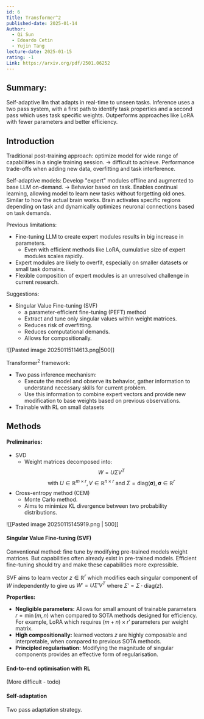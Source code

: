 ```yaml
---
id: 6
Title: Transformer^2
published-date: 2025-01-14
Author:
  - Qi Sun
  - Edoardo Cetin
  - Yujin Tang
lecture-date: 2025-01-15
rating: -1
Link: https://arxiv.org/pdf/2501.06252
---
```

## Summary:

Self-adaptive llm that adapts in real-time to unseen tasks.
Inference uses a two pass system, with a first path to identify task properties and a second pass which uses task specific weights.
Outperforms approaches like LoRA with fewer parameters and better efficiency.


## Introduction
Traditional post-training approach: optimize model for wide range of capabilities in a single training session. -> difficult to achieve. Performance trade-offs when adding new data, overfitting and task interference.

Self-adaptive models:
Develop "expert" modules offline and augmented to base LLM on-demand. -> Behavior based on task. Enables continual learning, allowing model to learn new tasks without forgetting old ones.
Similar to how the actual brain works. Brain activates specific regions depending on task and dynamically optimizes neuronal connections based on task demands.

Previous limitations:
- Fine-tuning LLM to create expert modules results in big increase in parameters.
	- Even with efficient methods like LoRA, cumulative size of expert modules scales rapidly.
- Expert modules are likely to overfit, especially on smaller datasets or small task domains.
- Flexible composition of expert modules is an unresolved challenge in current research.

Suggestions:
- Singular Value Fine-tuning (SVF)
	- a parameter-efficient fine-tuning (PEFT) method
	- Extract and tune only singular values within weight matrices. 
	- Reduces risk of overfitting.
	- Reduces computational demands.
	- Allows for compositionally.

![[Pasted image 20250115114613.png|500]]


Transformer$^2$ framework:
- Two pass inference mechanism:
	- Execute the model and observe its behavior, gather information to understand necessary skills for current problem.
	- Use this information to combine expert vectors and provide new modification to base weights based on previous observations.
- Trainable with RL on small datasets

## Methods
#### Preliminaries:
- SVD
	- Weight matrices decomposed into: $$W = U\Sigma V^{T} $$$$\text{ with } U \in \mathbb{R}^{m \times r}, V \in \mathbb{R}^{n \times r} \text{ and } \Sigma = \text{diag}(\boldsymbol{\sigma}), \boldsymbol{\sigma}\in \mathbb{R}^{r}$$
- Cross-entropy method (CEM)
	- Monte Carlo method.
	- Aims to minimize KL divergence between two probability distributions.

![[Pasted image 20250115145919.png | 500]]
#### Singular Value Fine-tuning (SVF)
Conventional method: fine tune by modifying pre-trained models weight matrices. But capabilities often already exist in pre-trained models. Efficient fine-tuning should try and make these capabilities more expressible.

SVF aims to learn vector $z \in \mathbb{R}^{r}$ which modifies each singular component of $W$ independently to give us $W' = U \Sigma' V^{T}$ where $\Sigma' = \Sigma \cdot \text{diag}(z)$.

**Properties:**
- **Negligible parameters:** Allows for small amount of trainable parameters $r = \min(m,n)$ when compared to SOTA methods designed for efficiency. For example, LoRA which requires $(m+n) \times r'$ parameters per weight matrix.
- **High compositionally:** learned vectors $z$ are highly composable and interpretable, when compared to previous SOTA methods.
- **Principled regularisation:** Modifying the magnitude of singular components provides an effective form of regularisation.

#### End-to-end optimisation with RL
(More difficult - todo)

#### Self-adaptation
Two pass adaptation strategy. 

